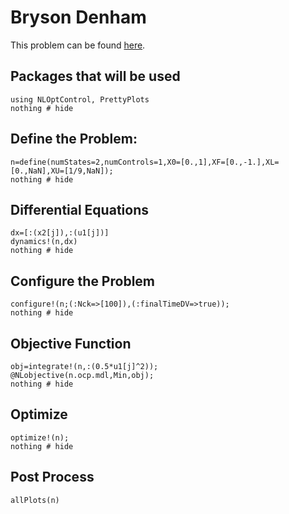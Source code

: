 # Bryson Denham

This problem can be found [here](http://www.gpops2.com/Examples/Bryson-Denham.html).

## Packages that will be used
```@example BrysonDenham
using NLOptControl, PrettyPlots
nothing # hide
```

## Define the Problem:
```@example BrysonDenham
n=define(numStates=2,numControls=1,X0=[0.,1],XF=[0.,-1.],XL=[0.,NaN],XU=[1/9,NaN]);
nothing # hide
```

## Differential Equations
```@example BrysonDenham
dx=[:(x2[j]),:(u1[j])]
dynamics!(n,dx)
nothing # hide
```

## Configure the Problem
```@example BrysonDenham
configure!(n;(:Nck=>[100]),(:finalTimeDV=>true));
nothing # hide
```

## Objective Function
```@example BrysonDenham
obj=integrate!(n,:(0.5*u1[j]^2));
@NLobjective(n.ocp.mdl,Min,obj);
nothing # hide
```
## Optimize
```@example BrysonDenham
optimize!(n);
nothing # hide
```

## Post Process
```@example BrysonDenham
allPlots(n)
```
